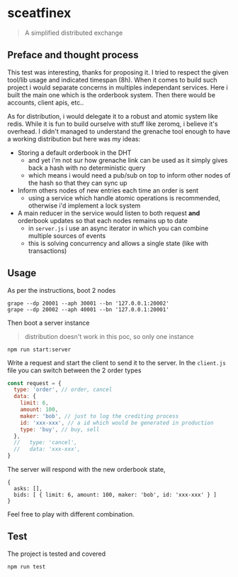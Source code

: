 # sceatfinex

> A simplified distributed exchange

## Preface and thought process

This test was interesting, thanks for proposing it. I tried to respect the given tool/lib usage and indicated timespan (8h).
When it comes to build such project i would separate concerns in multiples independant services. Here i built the main one which
is the orderbook system. Then there would be accounts, client apis, etc..

As for distribution, i would delegate it to a robust and atomic system like redis. While it is fun to build ourselve with stuff like zeromq,
i believe it's overhead. I didn't managed to understand the grenache tool enough to have a working distribution but here was my ideas:

- Storing a default orderbook in the DHT
  - and yet i'm not sur how grenache link can be used as it simply gives back a hash with no deterministic query
  - which means i would need a pub/sub on top to inform other nodes of the hash so that they can sync up
- Inform others nodes of new entries each time an order is sent
  - using a service which handle atomic operations is recommended, otherwise i'd implement a lock system
- A main reducer in the service would listen to both request **and** orderbook updates so that each nodes remains up to date
  - in `server.js` i use an async iterator in which you can combine multiple sources of events
  - this is solving concurrency and allows a single state (like with transactions)

## Usage

As per the instructions, boot 2 nodes

```
grape --dp 20001 --aph 30001 --bn '127.0.0.1:20002'
grape --dp 20002 --aph 40001 --bn '127.0.0.1:20001'
```

Then boot a server instance

> distribution doesn't work in this poc, so only one instance

```
npm run start:server
```

Write a request and start the client to send it to the server.
In the `client.js` file you can switch between the 2 order types

```js
const request = {
  type: 'order', // order, cancel
  data: {
    limit: 6,
    amount: 100,
    maker: 'bob', // just to log the crediting process
    id: 'xxx-xxx', // a id which would be generated in production
    type: 'buy', // buy, sell
  },
  //   type: 'cancel',
  //   data: 'xxx-xxx',
}
```

The server will respond with the new orderbook state,

```
{
  asks: [],
  bids: [ { limit: 6, amount: 100, maker: 'bob', id: 'xxx-xxx' } ]
}
```

Feel free to play with different combination.

## Test

The project is tested and covered

```
npm run test
```
